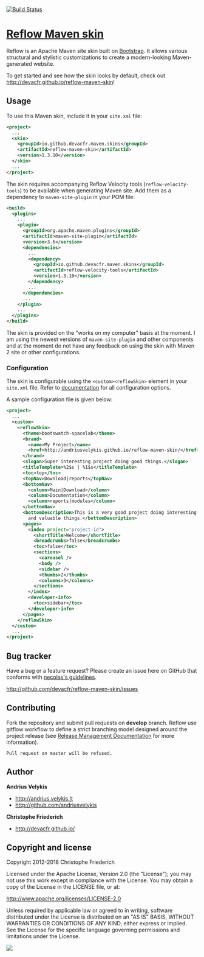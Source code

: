 [![Build Status](https://travis-ci.org/devacfr/reflow-maven-skin.svg?branch=master)](https://travis-ci.org/devacfr/reflow-maven-skin)

# [Reflow Maven skin]( http://devacfr.github.io/reflow-maven-skin/ )

Reflow is an Apache Maven site skin built on [Bootstrap][bootstrap]. It allows various structural
and stylistic customizations to create a modern-looking Maven-generated website.

To get started and see how the skin looks by default, check out
http://devacfr.github.io/reflow-maven-skin!

[bootstrap]: http://getbootstrap.com

## Usage

To use this Maven skin, include it in your `site.xml` file:

```xml
<project>
  ...
  <skin>
    <groupId>io.github.devacfr.maven.skins</groupId>
    <artifactId>reflow-maven-skin</artifactId>
    <version>1.3.10</version>
  </skin>
  ...
</project>
```

The skin requires accompanying Reflow Velocity tools (`reflow-velocity-tools`) to be available when
generating Maven site. Add them as a dependency to `maven-site-plugin` in your POM file:

```xml
<build>
  <plugins>
    ...
    <plugin>
      <groupId>org.apache.maven.plugins</groupId>
      <artifactId>maven-site-plugin</artifactId>
      <version>3.6</version>
      <dependencies>
        ...
        <dependency>
          <groupId>io.github.devacfr.maven.skins</groupId>
          <artifactId>reflow-velocity-tools</artifactId>
          <version>1.3.10</version>
        </dependency>
        ...
      </dependencies>
      ...
    </plugin>
    ...
  </plugins>
</build>
```

The skin is provided on the "works on my computer" basis at the moment. I am using the newest
versions of `maven-site-plugin` and other components and at the moment do not have any feedback
on using the skin with Maven 2 site or other configurations.


### Configuration

The skin is configurable using the `<custom><reflowSkin>` element in your `site.xml` file.
Refer to [documentation][reflow-config] for all configuration options.

[reflow-config]: http://andriusvelykis.github.io/reflow-maven-skin/skin/config.html

A sample configuration file is given below:

```xml
<project>
  ...
  <custom>
    <reflowSkin>
      <theme>bootswatch-spacelab</theme>
      <brand>
        <name>My Project</name>
        <href>http://andriusvelykis.github.io/reflow-maven-skin/</href>
      </brand>
      <slogan>Super interesting project doing good things.</slogan>
      <titleTemplate>%2$s | %1$s</titleTemplate>
      <toc>top</toc>
      <topNav>Download|reports</topNav>
      <bottomNav>
        <column>Main|Download</column>
        <column>Documentation</column>
        <column>reports|modules</column>
      </bottomNav>
      <bottomDescription>This is a very good project doing interesting
        and valuable things.</bottomDescription>
      <pages>
        <index project="project-id">
          <shortTitle>Welcome</shortTitle>
          <breadcrumbs>false</breadcrumbs>
          <toc>false</toc>
          <sections>
            <carousel />
            <body />
            <sidebar />
            <thumbs>2</thumbs>
            <columns>3</columns>
          </sections>
        </index>
        <developer-info>
          <toc>sidebar</toc>
        </developer-info>
      </pages>
    </reflowSkin>
  </custom>
  ...
</project>
```



## Bug tracker

Have a bug or a feature request? Please create an issue here on GitHub that conforms with
[necolas's guidelines](http://github.com/necolas/issue-guidelines).

http://github.com/devacfr/reflow-maven-skin/issues


## Contributing

Fork the repository and submit pull requests on **develop** branch. Reflow use gitflow workflow to define a strict branching model designed around the project release (see [Release Management Documentation][release-management] for more information).

    Pull request on master will be refused.


## Author

**Andrius Velykis**

+ http://andrius.velykis.lt
+ http://github.com/andriusvelykis

**Christophe Friederich**

+ http://devacfr.github.io/


## Copyright and license

Copyright 2012-2018 Christophe Friederich

Licensed under the Apache License, Version 2.0 (the "License");
you may not use this work except in compliance with the License.
You may obtain a copy of the License in the LICENSE file, or at:

   http://www.apache.org/licenses/LICENSE-2.0

Unless required by applicable law or agreed to in writing, software
distributed under the License is distributed on an "AS IS" BASIS,
WITHOUT WARRANTIES OR CONDITIONS OF ANY KIND, either express or implied.
See the License for the specific language governing permissions and
limitations under the License.


<a href='https://bintray.com/devacfr/maven/reflow-maven-skin?source=watch' alt='Get automatic notifications about new "reflow-maven-skin" versions'><img src='https://www.bintray.com/docs/images/bintray_badge_color.png'></a>

[release-management]: http://devacfr.github.io/maven-config/doc/contribute.html#Release_Management
